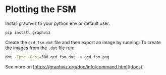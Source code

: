 # Plotting the FSM

Install graphviz to your python env or default user.

```sh
pip install graphviz
```

Create the `gcd_fsm.dot` file and then export an image by running:
To create the images from the `.dot` file run:
```sh
dot -Tpng -Gdpi=300 gcd_fsm.dot -o gcd_fsm.png
```

See more on [https://graphviz.org/doc/info/command.html](docs).
